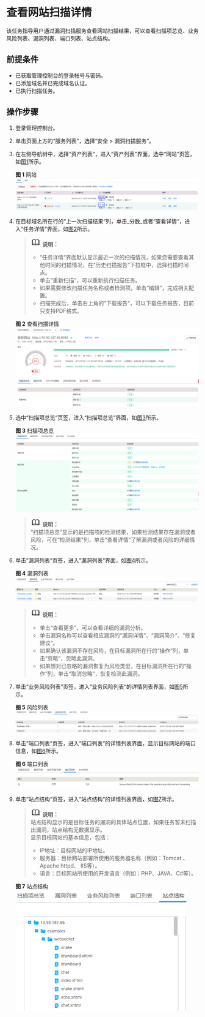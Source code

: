 # 查看网站扫描详情<a name="vss_01_0068"></a>

该任务指导用户通过漏洞扫描服务查看网站扫描结果，可以查看扫描项总览、业务风险列表、漏洞列表、端口列表、站点结构。

## 前提条件<a name="section330014101317"></a>

-   已获取管理控制台的登录帐号与密码。
-   已添加域名并已完成域名认证。
-   已执行扫描任务。

## 操作步骤<a name="section676171715510"></a>

1.  登录管理控制台。
2.  单击页面上方的“服务列表“，选择“安全  \>  漏洞扫描服务“。
3.  在左侧导航树中，选择“资产列表“，进入“资产列表“界面，选中“网站“页签，如[图1](#fig17451176552)所示。

    **图 1**  网站<a name="fig17451176552"></a>  
    ![](figures/网站.png "网站")

4.  在目标域名所在行的“上一次扫描结果“列，单击_分数_或者“查看详情“，进入“任务详情“界面，如[图2](#fig57613177553)所示。

    >![](public_sys-resources/icon-note.gif) **说明：**   
    >-   “任务详情“界面默认显示最近一次的扫描情况，如果您需要查看其他时间的扫描情况，在“历史扫描报告“下拉框中，选择扫描时间点。  
    >-   单击“重新扫描“，可以重新执行扫描任务。  
    >-   如果需要修改扫描任务名称或者检测项，单击“编辑“，完成相关配置。  
    >-   扫描完成后，单击右上角的“下载报告“，可以下载任务报告，目前只支持PDF格式。  

    **图 2**  查看扫描详情<a name="fig57613177553"></a>  
    ![](figures/查看扫描详情.png "查看扫描详情")

5.  选中“扫描项总览“页签，进入“扫描项总览“界面，如[图3](#fig937111401197)所示。

    **图 3**  扫描项总览<a name="fig937111401197"></a>  
    ![](figures/扫描项总览.png "扫描项总览")

    >![](public_sys-resources/icon-note.gif) **说明：**   
    >“扫描项总览“显示的是扫描项的检测结果，如果检测结果存在漏洞或者风险，可在“检测结果“列，单击“查看详情“了解漏洞或者风险的详细情况。  

6.  单击“漏洞列表“页签，进入“漏洞列表“界面，如[图4](#fig77611917175513)所示。

    **图 4**  漏洞列表<a name="fig77611917175513"></a>  
    ![](figures/漏洞列表.png "漏洞列表")

    >![](public_sys-resources/icon-note.gif) **说明：**   
    >-   单击“查看更多“，可以查看详细的漏洞分析。  
    >-   单击漏洞名称可以查看相应漏洞的“漏洞详情“、“漏洞简介“、“修复建议“。  
    >-   如果确认该漏洞不存在风险，在目标漏洞所在行的“操作“列，单击“忽略“，忽略此漏洞。  
    >-   如果想对已忽略的漏洞恢复为风险类型，在目标漏洞所在行的“操作“列，单击“取消忽略“，恢复检测此漏洞。  

7.  单击“业务风险列表“页签，进入“业务风险列表“的详情列表界面，如[图5](#fig46892011205519)所示。

    **图 5**  风险列表<a name="fig46892011205519"></a>  
    ![](figures/风险列表.png "风险列表")

8.  单击“端口列表“页签，进入“端口列表“的详情列表界面，显示目标网站的端口信息，如[图6](#fig1676191745520)所示。

    **图 6**  端口列表<a name="fig1676191745520"></a>  
    ![](figures/端口列表.png "端口列表")

9.  单击“站点结构“页签，进入“站点结构“的详情列表界面，如[图7](#fig129510337427)所示。

    >![](public_sys-resources/icon-note.gif) **说明：**   
    >站点结构显示的是目标任务的漏洞的具体站点位置，如果任务暂未扫描出漏洞，站点结构无数据显示。  
    >显示目标网站的基本信息，包括：  
    >-   IP地址：目标网站的IP地址。  
    >-   服务器：目标网站部署所使用的服务器名称（例如：Tomcat 、Apache httpd、 IIS等）。  
    >-   语言：目标网站所使用的开发语言（例如：PHP、JAVA、C\#等）。  

    **图 7**  站点结构<a name="fig129510337427"></a>  
    ![](figures/站点结构.png "站点结构")


